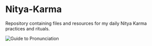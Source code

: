 # Nitya-Karma
Repository containing files and resources for my daily Nitya Karma practices and rituals.

![Guide to Pronunciation](Nitya-Karma/Pronunciation.jpeg)
